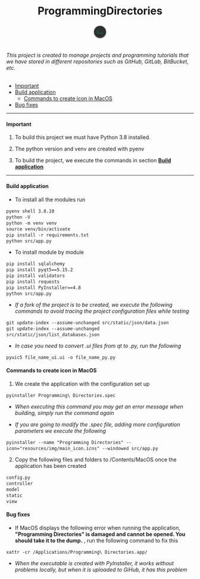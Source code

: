 <h1 align="center">ProgrammingDirectories</h1>

<p align="center">
  <img src="https://github.com/fersilentt/ProgrammingDirectories/blob/master/resources/img/main_icon.png" width="8%" />
</p>


<br/>
    <i>This project is created to manage projects and programming tutorials that we have stored in different repositories such as GitHub, GitLab, BitBucket, etc.</i>
<br/>
<br/>





- [Important](#Important)
- [Build application](#Build-application)
  - [Commands to create icon in MacOS](#Commands-to-create-icon-in-MacOS)
- [Bug fixes](#Bug-fixes)

---

#### Important

1. To build this project we must have Python 3.8 installed.

2. The python version and venv are created with pyenv

3. To build the project, we execute the commands in section **[Build application](#Build-application)**

---

#### Build application

- To install all the modules run
```
pyenv shell 3.8.10
python -V
python -m venv venv
source venv/bin/activate
pip install -r requirements.txt
python src/app.py
```
- To install module by module

```
pip install sqlalchemy
pip install pyqt5==5.15.2
pip install validators
pip install requests
pip install PyInstaller==4.8
python src/app.py
```

* *If a fork of the project is to be created, we execute the following commands to avoid tracing the project configuration files while testing*

```
git update-index --assume-unchanged src/static/json/data.json
git update-index --assume-unchanged src/static/json/list_databases.json
```

* *In case you need to convert .ui files from qt to .py, run the following*

```
pyuic5 file_name_ui.ui -o file_name_py.py
```

#### Commands to create icon in MacOS

1. We create the application with the configuration set up

```
pyinstaller Programming\ Directories.spec
```

* *When executing this command you may get an error message when building, simply run the command again*

* *If you are going to modify the .spec file, adding more configuration parameters we execute the following*

```
pyinstaller --name "Programming Directories" --icon="resources/img/main_icon.icns" --windowed src/app.py
```


2. Copy the following files and folders to /Contents/MacOS once the application has been created

```
config.py
controller
model
static
view
```

#### Bug fixes

- If MacOS displays the following error when running the application, **"Programming Directories" is damaged and cannot be opened. You should take it to the dump.** , run the following command to fix this

```
xattr -cr /Applications/Programming\ Directories.app/
```

* *When the executable is created with PyInstaller, it works without problems locally, but when it is uploaded to GiHub, it has this problem*
